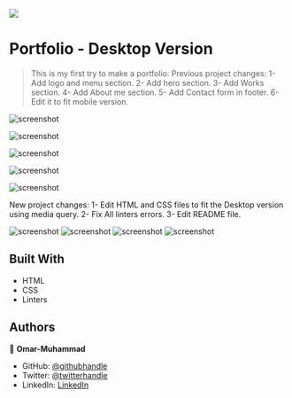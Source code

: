 ![](https://img.shields.io/badge/Microverse-blueviolet)

# Portfolio - Desktop Version

> This is my first try to make a portfolio:
  Previous project changes:
    1- Add logo and menu section.
    2- Add hero section.
    3- Add Works section.
    4- Add About me section.
    5- Add Contact form in footer.
    6- Edit it to fit mobile version.

  ![screenshot](./images/Screenshot-portfolio.png)
  
  ![screenshot](./images/Screenshot-Works-section.png)

  ![screenshot](./images/Screenshot-About-me-section-p1.png)

  ![screenshot](./images/Screenshot-About-me-section-p2.png)

  ![screenshot](./images/Screenshot-contact-form.png)

  New project changes:
    1- Edit HTML and CSS files to fit the Desktop version using media query.
    2- Fix All linters errors.
    3- Edit README file.

  ![screenshot](./images/Screenshot-Desktop-Version.png)
  ![screenshot](./images/Screenshot-Desktop-Version-1.png)
  ![screenshot](./images/Screenshot-Desktop-Version-2.png)
  ![screenshot](./images/Screenshot-Desktop-Version-3.png)
  

## Built With

- HTML
- CSS
- Linters



## Authors

👤 **Omar-Muhammad**

- GitHub: [@githubhandle](https://github.com/Omar-Muhamad)
- Twitter: [@twitterhandle](https://twitter.com/Eng_OmarMuhamad)
- LinkedIn: [LinkedIn](https://www.linkedin.com/in/eng-omarmuhammad/)
